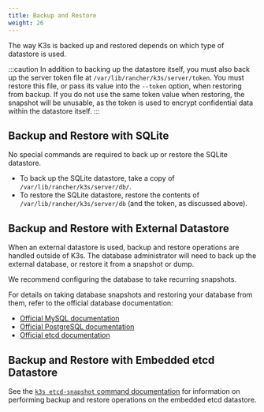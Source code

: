 ```yaml
---
title: Backup and Restore
weight: 26
---
```


The way K3s is backed up and restored depends on which type of datastore is used.

:::caution
In addition to backing up the datastore itself, you must also back up the server token file at `/var/lib/rancher/k3s/server/token`.
You must restore this file, or pass its value into the `--token` option, when restoring from backup.
If you do not use the same token value when restoring, the snapshot will be unusable, as the token is used to encrypt confidential data within the datastore itself.
:::

## Backup and Restore with SQLite

No special commands are required to back up or restore the SQLite datastore. 

* To back up the SQLite datastore, take a copy of `/var/lib/rancher/k3s/server/db/`.
* To restore the SQLite datastore, restore the contents of `/var/lib/rancher/k3s/server/db` (and the token, as discussed above).

## Backup and Restore with External Datastore

When an external datastore is used, backup and restore operations are handled outside of K3s. The database administrator will need to back up the external database, or restore it from a snapshot or dump.

We recommend configuring the database to take recurring snapshots.

For details on taking database snapshots and restoring your database from them, refer to the official database documentation:

- [Official MySQL documentation](https://dev.mysql.com/doc/refman/8.0/en/replication-snapshot-method.html)
- [Official PostgreSQL documentation](https://www.postgresql.org/docs/8.3/backup-dump.html)
- [Official etcd documentation](https://etcd.io/docs/latest/op-guide/recovery/)

## Backup and Restore with Embedded etcd Datastore

See the [`k3s etcd-snapshot` command documentation](../cli/etcd-snapshot.md) for information on performing backup and restore operations on the embedded etcd datastore.
